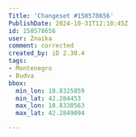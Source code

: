 ```yaml
---
Title: 'Changeset #158578656'
PublishDate: 2024-10-31T12:10:45Z
id: 158578656
user: Znaika
comment: corrected
created_by: iD 2.30.4
tags:
- Montenegro
- Budva
bbox:
  min_lon: 18.8325859
  min_lat: 42.284453
  max_lon: 18.8330563
  max_lat: 42.2849094

---
```

